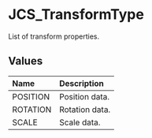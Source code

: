 # JCS_TransformType

List of transform properties.

## Values

| Name     | Description    |
|:---------|:---------------|
| POSITION | Position data. |
| ROTATION | Rotation data. |
| SCALE    | Scale data.    |
